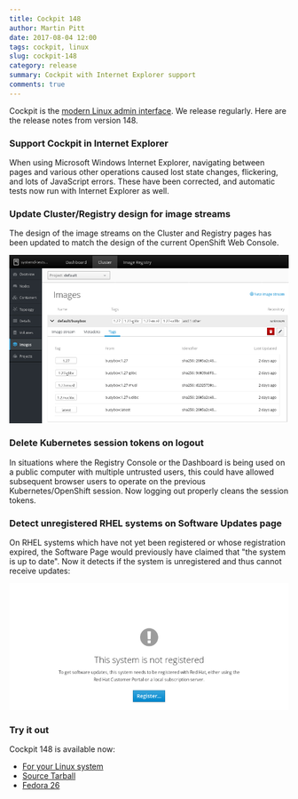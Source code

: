 ```yaml
---
title: Cockpit 148
author: Martin Pitt
date: 2017-08-04 12:00
tags: cockpit, linux
slug: cockpit-148
category: release
summary: Cockpit with Internet Explorer support
comments: true
---
```


Cockpit is the [modern Linux admin interface](http://cockpit-project.org/). We release regularly.
Here are the release notes from version 148.

### Support Cockpit in Internet Explorer

When using Microsoft Windows Internet Explorer, navigating between pages and
various other operations caused lost state changes, flickering, and lots of
JavaScript errors. These have been corrected, and automatic tests now run with
Internet Explorer as well.

### Update Cluster/Registry design for image streams

The design of the image streams on the Cluster and Registry pages has been
updated to match the design of the current OpenShift Web Console.

![Image Stream Tag Design](images/registry-imagestreams-design.png)

### Delete Kubernetes session tokens on logout

In situations where the Registry Console or the Dashboard is being used on a
public computer with multiple untrusted users, this could have allowed
subsequent browser users to operate on the previous Kubernetes/OpenShift
session. Now logging out properly cleans the session tokens.

### Detect unregistered RHEL systems on Software Updates page

On RHEL systems which have not yet been registered or whose registration
expired, the Software Page would previously have claimed that "the system is up
to date". Now it detects if the system is unregistered and thus cannot receive
updates:

![Software Updates on unregistered RHEL system](images/updates-unregistered.png)

### Try it out

Cockpit 148 is available now:

 * [For your Linux system](http://cockpit-project.org/running.html)
 * [Source Tarball](https://github.com/cockpit-project/cockpit/releases/tag/148)
 * [Fedora 26](https://bodhi.fedoraproject.org/updates/cockpit-148-1.fc26)
